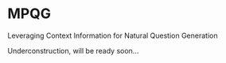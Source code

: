 # MPQG
Leveraging Context Information for Natural Question Generation

Underconstruction, will be ready soon...
